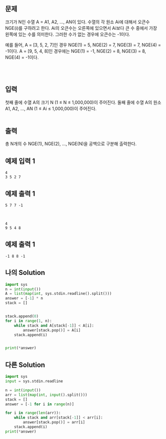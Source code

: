 ## 문제

크기가 N인 수열 A = A1, A2, ..., AN이 있다. 수열의 각 원소 Ai에 대해서 오큰수 NGE(i)를 구하려고 한다. Ai의 오큰수는 오른쪽에 있으면서 Ai보다 큰 수 중에서 가장 왼쪽에 있는 수를 의미한다. 그러한 수가 없는 경우에 오큰수는 -1이다.

예를 들어, A = [3, 5, 2, 7]인 경우 NGE(1) = 5, NGE(2) = 7, NGE(3) = 7, NGE(4) = -1이다. A = [9, 5, 4, 8]인 경우에는 NGE(1) = -1, NGE(2) = 8, NGE(3) = 8, NGE(4) = -1이다.

  <br/>
  <br/>

## 입력

첫째 줄에 수열 A의 크기 N (1 ≤ N ≤ 1,000,000)이 주어진다. 둘째 줄에 수열 A의 원소 A1, A2, ..., AN (1 ≤ Ai ≤ 1,000,000)이 주어진다.
<br/>
<br/>

## 출력

총 N개의 수 NGE(1), NGE(2), ..., NGE(N)을 공백으로 구분해 출력한다.

## 예제 입력 1

```
4
3 5 2 7
```

## 예제 출력 1

```
5 7 7 -1
```

<br/>

```
4
9 5 4 8
```

## 예제 출력 1

```
-1 8 8 -1
```


## 나의 Solution

```python
import sys
n = int(input())
A = list(map(int, sys.stdin.readline().split()))
answer = [-1] * n
stack = []


stack.append(0)
for i in range(1, n):
    while stack and A[stack[-1]] < A[i]:
        answer[stack.pop()] = A[i]
    stack.append(i)


print(*answer)
```

## 다른 Solution

```python
import sys
input = sys.stdin.readline

n = int(input())
arr = list(map(int, input().split()))
stack = []
answer = [-1 for i in range(n)]

for i in range(len(arr)):
    while stack and arr[stack[-1]] < arr[i]:
        answer[stack.pop()] = arr[i]
    stack.append(i)
print(*answer)
```
